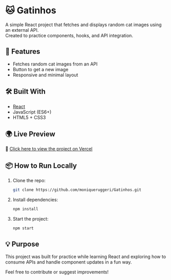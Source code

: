 # 🐱 Gatinhos

A simple React project that fetches and displays random cat images using an external API.  
Created to practice components, hooks, and API integration.

## 🚀 Features

- Fetches random cat images from an API
- Button to get a new image
- Responsive and minimal layout

## 🛠️ Built With

- [React](https://reactjs.org/)
- JavaScript (ES6+)
- HTML5 + CSS3

## 🌍 **Live Preview**

🔗 [Click here to view the project on Vercel](https://kittenlifecicle.vercel.app/)

## 📦 How to Run Locally

1. Clone the repo:
   ```bash
   git clone https://github.com/moniqueruggeri/Gatinhos.git

2. Install dependencies:
   ```bash
   npm install
   
3. Start the project:
   ```bash
   npm start

## 💡 Purpose

This project was built for practice while learning React and exploring how to consume APIs and handle component updates in a fun way.

Feel free to contribute or suggest improvements!
